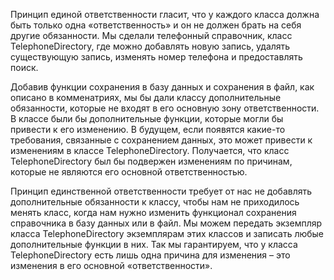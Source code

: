 Принцип единой ответственности гласит, что у каждого класса должна быть только одна «ответственность» и он не должен брать на себя другие обязанности. 
Мы сделали телефонный справочник, класс TelephoneDirectory, где можно добавлять новую запись, удалять существующую запись, изменять номер телефона и предоставлять поиск.

Добавив функции сохранения в базу данных и сохранения в файл, как описано в комменатриях, мы бы дали классу дополнительные обязанности, которые не входят в его основную зону ответственности. 
В классе были бы дополнительные функции, которые могли бы привести к его изменению. 
В будущем, если появятся какие-то требования, связанные с сохранением данных, это может привести к изменениям в классе TelephoneDirectory. 
Получается, что класс TelephoneDirectory был бы подвержен изменениям по причинам, которые не являются его основной ответственностью.

Принцип единственной ответственности требует от нас не добавлять дополнительные обязанности к классу, чтобы нам не приходилось менять класс, когда нам нужно изменить функционал сохранения справочника в базу данных или в файл. 
Мы можем передать экземпляр класса TelephoneDirectory экземплярам этих классов и записать любые дополнительные функции в них.
Так мы гарантируем, что у класса TelephoneDirectory есть лишь одна причина для изменения – это изменения в его основной «ответственности».
